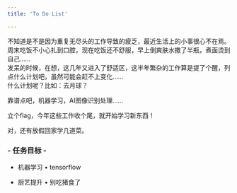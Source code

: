 ```yaml
---
title: 'To Do List'

---
```

不知道是不是因为重复无尽头的工作导致的疲乏，最近生活上的小事很心不在焉。  
周末吃饭不小心扎到口腔，现在吃饭还不舒服，早上倒爽肤水撒了半瓶，煮面烫到自己……  
发呆的时候，在想，这几年又进入了舒适区，这半年繁杂的工作算是提了个醒，列点什么计划吧，虽然可能会赶不上变化……  
什么计划呢？比如：去月球？  

靠谱点吧，机器学习，AI图像识别处理……  

立个flag，今年这些工作收个尾，就开始学习新东西！  

对，还有放假回家学几道菜。  

### - 任务目标 -  


* 机器学习 • tensorflow

* 厨艺提升 • 别吃猪食了
  



